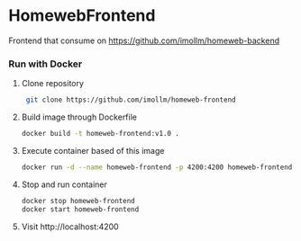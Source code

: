 # HomewebFrontend

Frontend that consume on https://github.com/imollm/homeweb-backend

### Run with Docker

1. Clone repository

   ````sh
    git clone https://github.com/imollm/homeweb-frontend
   ````
   
2. Build image through Dockerfile

    ````sh
    docker build -t homeweb-frontend:v1.0 .
    ````
3. Execute container based of this image
   
    ````sh
    docker run -d --name homeweb-frontend -p 4200:4200 homeweb-frontend:v1.0
    ````
   
4. Stop and run container
   
    ````sh
    docker stop homeweb-frontend
    docker start homeweb-frontend
    ````
5. Visit http://localhost:4200
  
